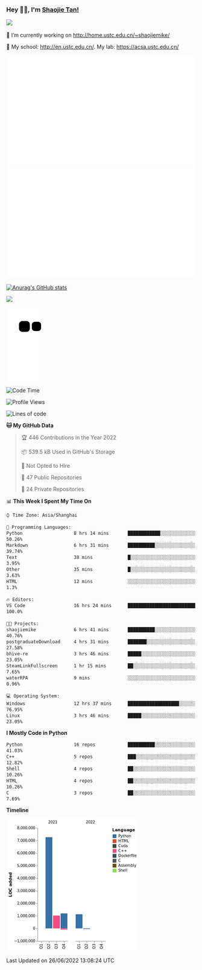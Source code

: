 

<!--
**Kirrito-k423/Kirrito-k423** is a ✨ _special_ ✨ repository because its `README.md` (this file) appears on your GitHub profile.

Here are some ideas to get you started:

- 🔭 I’m currently working on ...
- 🌱 I’m currently learning ...
- 👯 I’m looking to collaborate on ...
- 🤔 I’m looking for help with ...
- 💬 Ask me about ...
- 📫 How to reach me: ...
- 😄 Pronouns: ...
- ⚡ Fun fact: ...
-->
### Hey 👋🏽, I'm [Shaojie Tan!](http://home.ustc.edu.cn/~shaojiemike/about)

![](https://visitor-badge.glitch.me/badge?page_id=Kirrito-k423.Kirrito-k423)

🔭 I’m currently working on http://home.ustc.edu.cn/~shaojiemike/

👯 My school: http://en.ustc.edu.cn/. My lab: https://acsa.ustc.edu.cn/

![](https://github.com/Kirrito-k423/github-stats/blob/master/generated/overview.svg)
![](https://github.com/Kirrito-k423/github-stats/blob/master/generated/languages.svg)

[![Anurag's GitHub stats](https://github-readme-stats.vercel.app/api?username=Kirrito-k423&theme=flag-india&show_icons=true&hide=stars,prs,issues,contribs)](https://github.com/anuraghazra/github-readme-stats)

![](https://github-profile-summary-cards.vercel.app/api/cards/profile-details?username=Kirrito-k423&theme=vue)

![snake gif](https://github.com/Kirrito-k423/Kirrito-k423/blob/output/github-contribution-grid-snake.svg)

<!--START_SECTION:waka-->
![Code Time](http://img.shields.io/badge/Code%20Time-298%20hrs%2017%20mins-blue)

![Profile Views](http://img.shields.io/badge/Profile%20Views-0-blue)

![Lines of code](https://img.shields.io/badge/From%20Hello%20World%20I%27ve%20Written-10%20Million%20lines%20of%20code-blue)

**🐱 My GitHub Data** 

> 🏆 446 Contributions in the Year 2022
 > 
> 📦 539.5 kB Used in GitHub's Storage 
 > 
> 🚫 Not Opted to Hire
 > 
> 📜 47 Public Repositories 
 > 
> 🔑 24 Private Repositories  
 > 
📊 **This Week I Spent My Time On** 

```text
⌚︎ Time Zone: Asia/Shanghai

💬 Programming Languages: 
Python                   8 hrs 14 mins       ████████████░░░░░░░░░░░░░   50.26% 
Markdown                 6 hrs 31 mins       ██████████░░░░░░░░░░░░░░░   39.74% 
Text                     38 mins             █░░░░░░░░░░░░░░░░░░░░░░░░   3.95% 
Other                    35 mins             █░░░░░░░░░░░░░░░░░░░░░░░░   3.63% 
HTML                     12 mins             ░░░░░░░░░░░░░░░░░░░░░░░░░   1.3%

🔥 Editors: 
VS Code                  16 hrs 24 mins      █████████████████████████   100.0%

🐱‍💻 Projects: 
shaojiemike              6 hrs 41 mins       ██████████░░░░░░░░░░░░░░░   40.76% 
postgraduateDownload     4 hrs 31 mins       ███████░░░░░░░░░░░░░░░░░░   27.58% 
bhive-re                 3 hrs 46 mins       █████░░░░░░░░░░░░░░░░░░░░   23.05% 
SteamLinkFullscreen      1 hr 15 mins        ██░░░░░░░░░░░░░░░░░░░░░░░   7.65% 
waterRPA                 9 mins              ░░░░░░░░░░░░░░░░░░░░░░░░░   0.96%

💻 Operating System: 
Windows                  12 hrs 37 mins      ███████████████████░░░░░░   76.95% 
Linux                    3 hrs 46 mins       █████░░░░░░░░░░░░░░░░░░░░   23.05%

```

**I Mostly Code in Python** 

```text
Python                   16 repos            ██████████░░░░░░░░░░░░░░░   41.03% 
C++                      5 repos             ███░░░░░░░░░░░░░░░░░░░░░░   12.82% 
Shell                    4 repos             ██░░░░░░░░░░░░░░░░░░░░░░░   10.26% 
HTML                     4 repos             ██░░░░░░░░░░░░░░░░░░░░░░░   10.26% 
C                        3 repos             ██░░░░░░░░░░░░░░░░░░░░░░░   7.69%

```


**Timeline**

![Chart not found](https://raw.githubusercontent.com/Kirrito-k423/Kirrito-k423/main/charts/bar_graph.png) 


 Last Updated on 26/06/2022 13:08:24 UTC
<!--END_SECTION:waka-->

